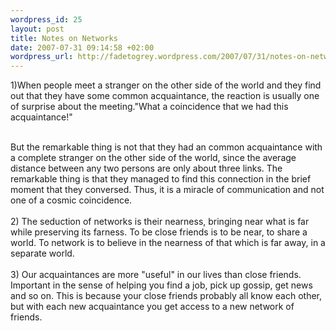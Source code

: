 ```yaml
--- 
wordpress_id: 25
layout: post
title: Notes on Networks
date: 2007-07-31 09:14:58 +02:00
wordpress_url: http://fadetogrey.wordpress.com/2007/07/31/notes-on-networks/
---
```

<span><span></span></span><span></span><span><span>1)When people meet a stranger on the other side of the world and they find out that they have some common acquaintance, the reaction is usually one of surprise about the meeting</span></span>."What a coincidence that we had this acquaintance!"<br /><div><span><span>   <br />   </span></span><span><span>But the remarkable thing is not that they had an common acquaintance with a complete stranger on the other side of the world, </span></span><span><span>since the average distance between any two persons are only about three links. </span></span><span><span>The remarkable thing is that they managed to find this connection in the brief moment that they conversed. </span></span><span><span>Thus, it is a miracle of communication and not one of a cosmic coincidence. </span></span><span><span><br />   </span></span><span><span><br />   2) The seduction of networks is their nearness, bringing near what is far while preserving its farness. To be close friends is to be near, to share a world. To network is to believe in the nearness of that which is far away, in a separate world.<br />   </span></span><br />   <span><span>3)</span></span><span><span></span></span><span>  </span><span><span>Our acquaintances are more "useful" in our lives than close friends.</span></span><span></span><span><span> Important in the sense of helping you find a job, pick up gossip, get news and so on. This is b</span></span><span><span>ecause your close friends probably all know each other</span></span><span></span><span><span>, but with each new acquaintance you get access to a new network of friends.</span></span>   </div> <br /> <br />
